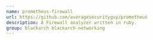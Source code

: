 ```yaml
---
name: prometheus-firewall
url: https://github.com/averagesecurityguy/prometheus
description: A Firewall analyzer written in ruby.
group: blackarch blackarch-networking
---
```

